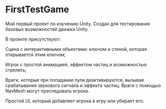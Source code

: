 # FirstTestGame
Мой первый проект по изучению Unity. Создан для тестирования базовых возможностей движка Unity.

В проекте присутствуют:

Сцена с интерактивными объектами: ключом и стеной, которая открывается этим ключом;

Игрок с простой анимацией, эффектом частиц и возможностью стрелять;

Враги, которые при попадании пули деактивируются, вызывая срабатывания звукового сигнала и эффекта частиц. Враги с помощью NavMesh могут преследовать игрока.

Простой UI, который добавляет игрока в игру или убирает его.
